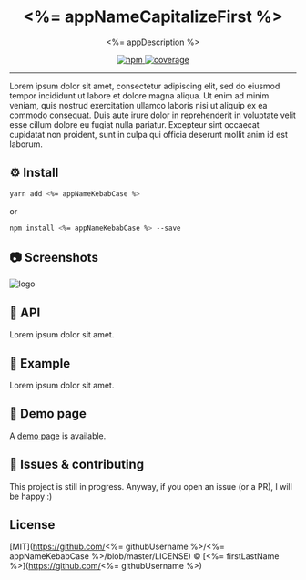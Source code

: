 <div align="center" style="text-align: center;">

  <h1><%= appNameCapitalizeFirst %></h1>

<%= appDescription %>

</div>

<p align="center">
  <!-- npm version -->
  <a href="https://www.npmjs.com/package/<%= appNameKebabCase %>">
    <img alt="npm"
      src="https://img.shields.io/npm/v/<%= appNameKebabCase %>">
  </a>

  <!-- code coverage -->
  <a href="https://codecov.io/gh/<%= githubUsername %>/<%= appNameKebabCase %>">
    <img alt="coverage"
      src="https://codecov.io/gh/<%= githubUsername %>/<%= appNameKebabCase %>/branch/master/graph/badge.svg?token=Z1RP613QQC&style=flat-square">
  </a>
</p>

---

Lorem ipsum dolor sit amet, consectetur adipiscing elit, sed do eiusmod tempor incididunt ut labore et dolore magna aliqua. Ut enim ad minim veniam, quis nostrud exercitation ullamco laboris nisi ut aliquip ex ea commodo consequat. Duis aute irure dolor in reprehenderit in voluptate velit esse cillum dolore eu fugiat nulla pariatur. Excepteur sint occaecat cupidatat non proident, sunt in culpa qui officia deserunt mollit anim id est laborum.

## ⚙️ Install

```bash
yarn add <%= appNameKebabCase %>
```

or

```bash
npm install <%= appNameKebabCase %> --save
```

## 📷 Screenshots

![logo](./assets/logo.png)

## 🐝 API

Lorem ipsum dolor sit amet.

## 🥕 Example

Lorem ipsum dolor sit amet.

## 🙈 Demo page

A [demo page]() is available.

## 🐛 Issues & contributing

This project is still in progress. Anyway, if you open an issue (or a PR), I will be happy :)

## License

[MIT](https://github.com/<%= githubUsername %>/<%= appNameKebabCase %>/blob/master/LICENSE) © [<%= firstLastName %>](https://github.com/<%= githubUsername %>)
